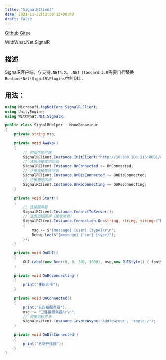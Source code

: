 ```yaml
---
title: "SignalRClient"
date: 2021-11-22T13:59:12+08:00
draft: false
---
```


[Github](https://github.com/AlanWeekend/WithWhatForUnity/blob/upm/Runtime/Net/SignalR/SignalRClient.cs)
[Gitee](https://gitee.com/week233/with_what_for_unity/blob/upm/Runtime/Net/SignalR/SignalRClient.cs)

WithWhat.Net.SignalR
## 描述
SignalR客户端，仅支持``.NET4.X``。``.NET Standard 2.0``需要自行替换``Runtime\Net\SignalR\Plugins``中的DLL。
## 用法：
```C#
using Microsoft.AspNetCore.SignalR.Client;
using UnityEngine;
using WithWhat.Net.SignalR;

public class SignalRHelper : MonoBehaviour
{
    private string msg;

    private void Awake()
    {
        // 初始化客户端
        SignalRClient.Instance.InitClient("http://10.100.100.116:8081/chathub");
        // 注册连接成功回调
        SignalRClient.Instance.OnConnected += OnConnected;
        // 注册连接失败回调
        SignalRClient.Instance.OnDisConnected += OnDisConnected;
        // 注册重连回调
        SignalRClient.Instance.OnReconnecting += OnReconnecting;
    }

    private void Start()
    {
        // 连接服务器
        SignalRClient.Instance.ConnectToServer();
        // 注册远程回调（接收消息）
        SignalRClient.Instance.Connection.On<string, string, string>("ReceiveMessage", (message, user, type) =>
        {
            msg += $"{message} {user} {type}\r\n";
            Debug.Log($"{message} {user} {type}");
        });
    }

    private void OnGUI()
    {
        GUI.Label(new Rect(0, 0, 300, 1000), msg,new GUIStyle() { fontSize=20,fontStyle=FontStyle.Bold});
    }

    private void OnReconnecting()
    {
        print("重新连接");
    }

    private void OnConnected()
    {
        print("已连接服务器");
        msg += "已连接服务器\r\n";
        // 调用远程方法
        SignalRClient.Instance.InvokeAsync("AddToGroup", "topic-2");
    }

    private void OnDisConnected()
    {
        print("已断开连接");
    }
}
```